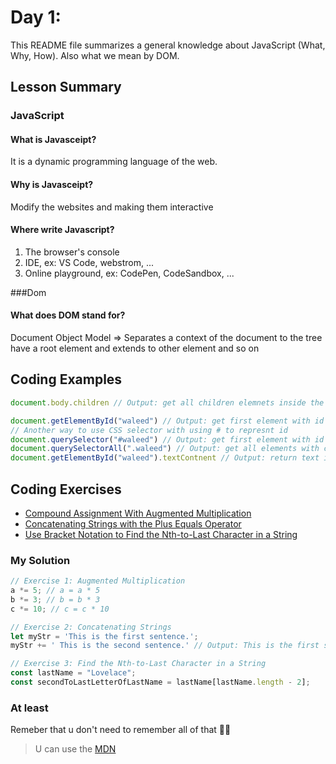 # Day 1:


This README file summarizes a general knowledge about JavaScript (What, Why, How). Also what we mean by DOM.


## Lesson Summary

### JavaScript
#### What is Javasceipt? 
It is a dynamic programming language of the web. 
#### Why is Javasceipt? 
Modify the websites and making them interactive
#### Where write Javascript?
1. The browser's console 
2. IDE, ex: VS Code, webstrom, ...
3. Online playground, ex: CodePen, CodeSandbox, ...


###Dom
#### What does DOM stand for?
Document Object Model => Separates a context of the document to the tree have a root element and extends to other element and so on

## Coding Examples

```javascript
document.body.children // Output: get all children elemnets inside the element Body 

document.getElementById("waleed") // Output: get first element with id = 'waleed' 
// Another way to use CSS selector with using # to represnt id 
document.querySelector("#waleed") // Output: get first element with id = 'waleed' 
document.querySelectorAll(".waleed") // Output: get all elements with class = 'waleed'
document.getElementById("waleed").textContnent // Output: return text inside the id 'waleed'
```


## Coding Exercises

- [Compound Assignment With Augmented Multiplication](https://www.freecodecamp.org/learn/javascript-algorithms-and-data-structures/basic-javascript/compound-assignment-with-augmented-multiplication)
- [Concatenating Strings with the Plus Equals Operator](https://www.freecodecamp.org/learn/javascript-algorithms-and-data-structures/basic-javascript/concatenating-strings-with-the-plus-equals-operator)
- [Use Bracket Notation to Find the Nth-to-Last Character in a String](https://www.freecodecamp.org/learn/javascript-algorithms-and-data-structures/basic-javascript/use-bracket-notation-to-find-the-nth-to-last-character-in-a-string)

### My Solution

```javascript
// Exercise 1: Augmented Multiplication
a *= 5; // a = a * 5  
b *= 3; // b = b * 3
c *= 10; // c = c * 10

// Exercise 2: Concatenating Strings
let myStr = 'This is the first sentence.';
myStr += ' This is the second sentence.' // Output: This is the first sentence. This is the second sentence.

// Exercise 3: Find the Nth-to-Last Character in a String
const lastName = "Lovelace";
const secondToLastLetterOfLastName = lastName[lastName.length - 2];

```

### At least
Remeber that u don't need to remember all of that 🤔🤔
> U can use the [MDN](https://developer.mozilla.org/en-US/)
